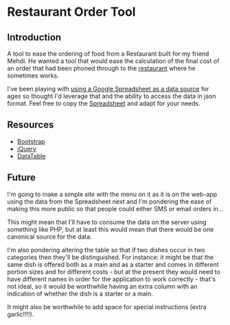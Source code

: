 Restaurant Order Tool
=====================

Introduction
------------

A tool to ease the ordering of food from a Restaurant built for my friend Mehdi. He wanted a tool that would ease the calculation of the final cost of an order that had been phoned through to the [restaurant](http://www.currygardenindianrestaurant.co.uk/) where he sometimes works.

I've been playing with [using a Google Spreadsheet as a data source](https://github.com/annoyingmouse/GDB) for ages so thought I'd leverage that and the ability to access the data in json format. Feel free to copy the [Spreadsheet](https://docs.google.com/spreadsheet/ccc?key=0AiRgQIhodQXfdGdkVDVTRUFsN09sbFhYVVEzYlZMMXc&usp=sharing) and adapt for your needs.

Resources
---------

* [Bootstrap](http://twitter.github.io/bootstrap/)
* [jQuery](http://jquery.com/)
* [DataTable](http://datatables.net/)

Future
------

I'm going to make a simple site with the menu on it as it is on the web-app using the data from the Spreadsheet next and I'm pondering the ease of making this more public so that people could either SMS or email orders in...

This might mean that I'll have to consume the data on the server using something like PHP, but at least this would mean that there would be one canonical source for the data.

I'm also pondering altering the table so that if two dishes occur in two categories then they'll be distinguished. For instance: it might be that the same dish is offered both as a main and as a starter and comes in different portion sizes and for different costs - but at the present they would need to have different names in order for the application to work correctly - that's not ideal, so it would be worthwhile having an extra column with an indication of whether the dish is a starter or a main.

It might also be worthwhile to add space for special instructions (extra garlic!!!!).
